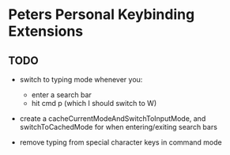 # Peters Personal Keybinding Extensions

## TODO

- switch to typing mode whenever you:
  - enter a search bar
  - hit cmd p (which I should switch to W)

- create a cacheCurrentModeAndSwitchToInputMode, and switchToCachedMode for when entering/exiting search bars
- remove typing from special character keys in command mode